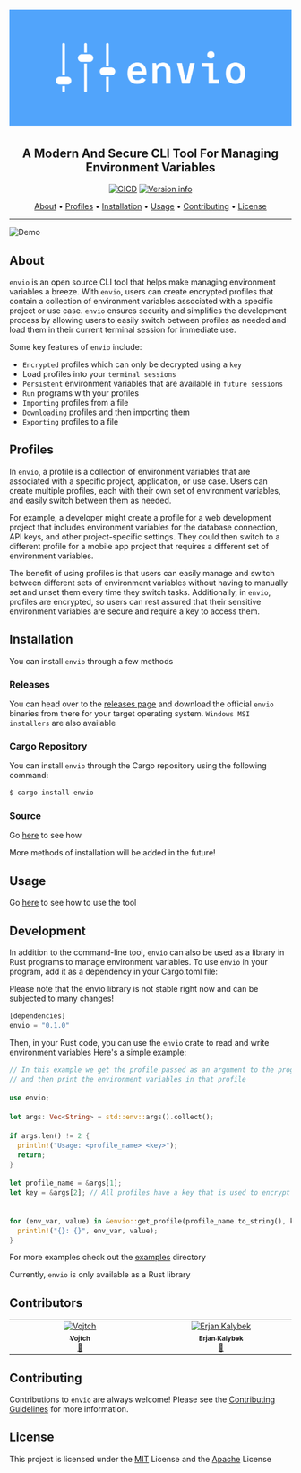 <h1 align="center">
<img src="assets/logo/cover.png" alt="envio Logo" width="600">
</h1>

<div align="center">
<h2 align="center">A Modern And Secure CLI Tool For Managing Environment Variables</h2>

[![CICD](https://github.com/humblepenguinn/envio/actions/workflows/CICD.yml/badge.svg)](https://github.com/humblepenguinn/envio/workflows/CICD.yml)
[![Version info](https://img.shields.io/crates/v/envio.svg)](https://crates.io/crates/envio)

</div>

<p align="center">
  <a href="#about">About</a> •
  <a href="#profiles">Profiles</a> •
  <a href="#installation">Installation</a> •
  <a href="#usage">Usage</a> •
  <a href="#contributing">Contributing</a> •
  <a href="#license">License</a>
</p>

---

<img alt="Demo" src="https://vhs.charm.sh/vhs-3hIrmMhWXj614OI9okDEHt.gif" width="600" />

## About

`envio` is an open source CLI tool that helps make managing environment variables a breeze. With `envio`, users can create encrypted profiles that contain a collection of environment variables associated with a specific project or use case. `envio` ensures security and simplifies the development process by allowing users to easily switch between profiles as needed and load them in their current terminal session for immediate use.

Some key features of `envio` include:

- `Encrypted` profiles which can only be decrypted using a `key`
- Load profiles into your `terminal sessions`
- `Persistent` environment variables that are available in `future sessions`
- `Run` programs with your profiles
- `Importing` profiles from a file
- `Downloading` profiles and then importing them
- `Exporting` profiles to a file

## Profiles

In `envio`, a profile is a collection of environment variables that are associated with a specific project, application, or use case. Users can create multiple profiles, each with their own set of environment variables, and easily switch between them as needed.

For example, a developer might create a profile for a web development project that includes environment variables for the database connection, API keys, and other project-specific settings. They could then switch to a different profile for a mobile app project that requires a different set of environment variables.

The benefit of using profiles is that users can easily manage and switch between different sets of environment variables without having to manually set and unset them every time they switch tasks. Additionally, in `envio`, profiles are encrypted, so users can rest assured that their sensitive environment variables are secure and require a key to access them.

## Installation

You can install `envio` through a few methods

### Releases

You can head over to the [releases page](https://github.com/humblepenguinn/envio/releases/latest) and download the official `envio` binaries from there for your target operating system. `Windows MSI installers` are also available

### Cargo Repository

You can install `envio` through the Cargo repository using the following command:

```sh
$ cargo install envio
```

### Source

Go [here](./docs/build_from_source.md) to see how

More methods of installation will be added in the future!

## Usage

Go [here](./docs/usage.md) to see how to use the tool

## Development

In addition to the command-line tool, `envio` can also be used as a library in Rust programs to manage environment variables. To use `envio` in your program, add it as a dependency in your Cargo.toml file:

Please note that the envio library is not stable right now and can be subjected to many changes!

```rust
[dependencies]
envio = "0.1.0"
```

Then, in your Rust code, you can use the `envio` crate to read and write environment variables
Here's a simple example:

```rust
// In this example we get the profile passed as an argument to the program
// and then print the environment variables in that profile

use envio;

let args: Vec<String> = std::env::args().collect();

if args.len() != 2 {
  println!("Usage: <profile_name> <key>");
  return;
}

let profile_name = &args[1];
let key = &args[2]; // All profiles have a key that is used to encrypt the environment variables, this ensures that the environment variables are secure


for (env_var, value) in &envio::get_profile(profile_name.to_string(), key.to_string()).unwrap().envs {
  println!("{}: {}", env_var, value);
}

```

For more examples check out the [examples](./examples/) directory

Currently, `envio` is only available as a Rust library

## Contributors

<!-- ALL-CONTRIBUTORS-LIST:START - Do not remove or modify this section -->
<!-- prettier-ignore-start -->
<!-- markdownlint-disable -->
<table>
  <tbody>
    <tr>
      <td align="center" valign="top" width="14.28%"><a href="https://github.com/Vojtch159"><img src="https://avatars.githubusercontent.com/u/73985038?v=4?s=100" width="100px;" alt="Vojtch"/><br /><sub><b>Vojtch</b></sub></a><br /><a href="https://github.com/humblepenguinn/envio/commits?author=Vojtch159" title="Documentation">📖</a></td>
      <td align="center" valign="top" width="14.28%"><a href="https://github.com/erjanmx"><img src="https://avatars.githubusercontent.com/u/4899432?v=4?s=100" width="100px;" alt="Erjan Kalybek"/><br /><sub><b>Erjan Kalybek</b></sub></a><br /><a href="https://github.com/humblepenguinn/envio/commits?author=erjanmx" title="Documentation">📖</a></td>
    </tr>
  </tbody>
</table>

<!-- markdownlint-restore -->
<!-- prettier-ignore-end -->

<!-- ALL-CONTRIBUTORS-LIST:END -->
<!-- prettier-ignore-start -->
<!-- markdownlint-disable -->

<!-- markdownlint-restore -->
<!-- prettier-ignore-end -->

<!-- ALL-CONTRIBUTORS-LIST:END -->

## Contributing

Contributions to `envio` are always welcome! Please see the [Contributing Guidelines](CONTRIBUTING.md) for more information.

## License

This project is licensed under the [MIT](LICENSE-MIT) License and the [Apache](LICENSE-APACHE) License
